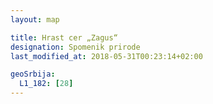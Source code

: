 ```yaml
---
layout: map

title: Hrast cer „Zagus“
designation: Spomenik prirode
last_modified_at: 2018-05-31T00:23:14+02:00

geoSrbija:
  L1_182: [28]
---
```

